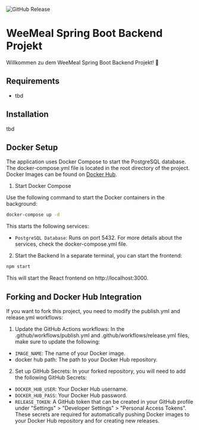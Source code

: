 ![GitHub Release](https://img.shields.io/github/v/release/weemeal/weemeal-backend-spring)


# WeeMeal Spring Boot Backend Projekt

Willkommen zu dem WeeMeal Spring Boot Backend Projekt! 🚀

## Requirements

- tbd

## Installation

tbd

## Docker Setup
The application uses Docker Compose to start the PostgreSQL database. The docker-compose.yml file is located in the root directory of the project.
Docker Images can be found on [Docker Hub](https://hub.docker.com/repository/docker/darthkali/weemeal-backend-spring/general). 
1. Start Docker Compose

  Use the following command to start the Docker containers in the background:  
  
  ```bash
  docker-compose up -d
  ```
  This starts the following services:
  - `PostgreSQL Database`: Runs on port 5432.
  For more details about the services, check the docker-compose.yml file.

2. Start the Backend
  In a separate terminal, you can start the frontend:
  
  ```bash
  npm start
  ```
  This will start the React frontend on http://localhost:3000.

## Forking and Docker Hub Integration
If you want to fork this project, you need to modify the publish.yml and release.yml workflows:

1. Update the GitHub Actions workflows:
  In the .github/workflows/publish.yml and .github/workflows/release.yml files, make sure to update the following:
  - `IMAGE_NAME`: The name of your Docker image.
  - docker hub path: The path to your Docker Hub repository.
  
2. Set up GitHub Secrets:
  In your forked repository, you will need to add the following GitHub Secrets:
  - `DOCKER_HUB_USER`: Your Docker Hub username.
  - `DOCKER_HUB_PASS`: Your Docker Hub password.
  - `RELEASE_TOKEN`: A GitHub token that can be created in your GitHub profile under "Settings" > "Developer Settings" > "Personal Access Tokens".
  These secrets are required for automatically pushing Docker images to your Docker Hub repository and for creating new releases.
